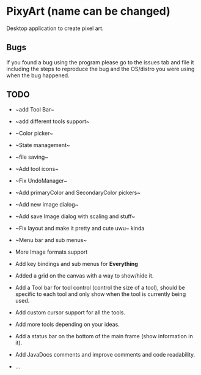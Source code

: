 # PixyArt (name can be changed)

Desktop application to create pixel art. 

## Bugs

If you found a bug using the program please go to the issues tab and file it including the steps to reproduce the bug and the OS/distro you were using when the bug happened.


## TODO


-	~add Tool Bar~

-	~add different tools support~

-	~Color picker~

-	~State management~

-	~file saving~

-	~Add tool icons~

-	~Fix UndoManager~

-	~Add primaryColor and SecondaryColor pickers~

-	~Add new image dialog~

-	~Add save Image dialog with scaling and stuff~

-	~Fix layout and make it pretty and cute uwu~ kinda

-	~Menu bar and sub menus~

-	More Image formats support

-	Add key bindings and sub menus for **Everything**

-	Added a grid on the canvas with a way to show/hide it.

-	Add a Tool bar for tool control (control the size of a tool), should be specific to each tool and only show when the tool is currently being used.

-	Add custom cursor support for all the tools.

-	Add more tools depending on your ideas.

-	Add a status bar on the bottom of the main frame (show information in it).

-	Add JavaDocs comments and improve comments and code readability.

-	...